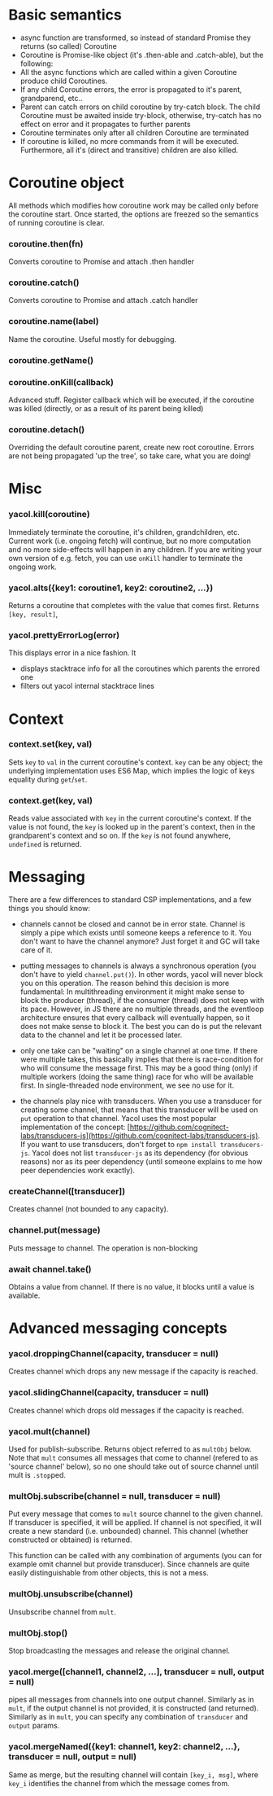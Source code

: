 # Basic semantics
- async function are transformed, so instead of standard Promise they returns (so called) Coroutine
- Coroutine is Promise-like object (it's .then-able and .catch-able), but the following:
- All the async functions which are called within a given Coroutine produce child Coroutines.
- If any child Coroutine errors, the error is propagated to it's parent, grandparend, etc..
- Parent can catch errors on child coroutine by try-catch block. The child Coroutine must be
  awaited inside try-block, otherwise, try-catch has no effect on error and it propagates to further
  parents
- Coroutine terminates only after all children Coroutine are terminated
- If coroutine is killed, no more commands from it will be executed. Furthermore, all it's (direct and transitive) children are also killed.

# Coroutine object

All methods which modifies how coroutine work may be called only before the coroutine start. Once started, the
options are freezed so the semantics of running coroutine is clear.

### coroutine.then(fn)
Converts coroutine to Promise and attach .then handler

### coroutine.catch()
Converts coroutine to Promise and attach .catch handler

### coroutine.name(label)
Name the coroutine. Useful mostly for debugging.

### coroutine.getName()

### coroutine.onKill(callback)
Advanced stuff. Register callback which will be executed, if the coroutine was killed (directly, or
as a result of its parent being killed)

### coroutine.detach()
Overriding the default coroutine parent, create new root coroutine. Errors are not being propagated
'up the tree', so take care, what you are doing!

# Misc

### yacol.kill(coroutine)
Immediately terminate the coroutine, it's children, grandchildren, etc. Current work (i.e. ongoing
fetch) will continue, but no more computation and no more side-effects will happen in any children.
If you are writing your own version of e.g. fetch, you can use `onKill` handler to terminate the
ongoing work.

### yacol.alts({key1: coroutine1, key2: coroutine2, ...})
Returns a coroutine that completes with the value that comes first. Returns `[key, result]`,

### yacol.prettyErrorLog(error)
This displays error in a nice fashion. It
- displays stacktrace info for all the coroutines which parents the errored one
- filters out yacol internal stacktrace lines

# Context

### context.set(key, val)
Sets `key` to `val` in the current coroutine's context. `key` can be any object; the underlying
implementation uses ES6 Map, which implies the logic of keys equality during `get`/`set`.

### context.get(key, val)
Reads value associated with `key` in the current coroutine's context. If the value is not found, the
`key` is looked up in the parent's context, then in the grandparent's context and so on. If the `key` is
not found anywhere, `undefined` is returned.

# Messaging

There are a few differences to standard CSP implementations, and a few things you should know:
- channels cannot be closed and cannot be in error state. Channel is simply a pipe which exists
  until someone keeps a reference to it. You don't want to have the channel anymore? Just forget
  it and GC will take care of it.

- putting messages to channels is always a synchronous operation (you don't have to yield
  `channel.put()`). In other words, yacol will never block you on this operation. The reason behind
  this decision is more fundamental: In multithreading environment it might make sense to block the
  producer (thread), if the consumer (thread) does not keep with its pace. However, in JS there are
  no multiple threads, and the eventloop architecture ensures that every callback will eventually
  happen, so it does not make sense to block it. The best you can do is put the relevant data to the
  channel and let it be processed later.

- only one take can be "waiting" on a single channel at one time. If there were multiple takes, this
  basically implies that there is race-condition for who will consume the message first. This may be a
  good thing (only) if multiple workers (doing the same thing) race for who will be available first.
  In single-threaded node environment, we see no use for it.

- the channels play nice with transducers. When you use a transducer for creating some channel, that
  means that this transducer will be used on `put` operation to that channel. Yacol uses the most
  popular implementation of the concept:
  [https://github.com/cognitect-labs/transducers-js](https://github.com/cognitect-labs/transducers-js).
  If you want to use transducers, don't forget to `npm install transducers-js`. Yacol does not list
  `transducer-js` as its dependency (for obvious reasons) nor as its peer dependency (until someone
  explains to me how peer dependencies work exactly).

### createChannel([transducer])
Creates channel (not bounded to any capacity).

### channel.put(message)
Puts message to channel. The operation is non-blocking

### await channel.take()
Obtains a value from channel. If there is no value, it blocks until a value is available.

# Advanced messaging concepts

### yacol.droppingChannel(capacity, transducer = null)
Creates channel which drops any new message if the capacity is reached.

### yacol.slidingChannel(capacity, transducer = null)
Creates channel which drops old messages if the capacity is reached.

### yacol.mult(channel)
Used for publish-subscribe. Returns object referred to as `multObj` below. Note that `mult` consumes
all messages that come to channel (refered to as 'source channel' below), so no one should take out of
source channel until mult is `.stop`ped.

### multObj.subscribe(channel = null, transducer = null)
Put every message that comes to `mult` source channel to the given channel. If transducer is
specified, it will be applied. If channel is not specified, it will create a new standard (i.e. unbounded)
channel. This channel (whether constructed or obtained) is returned.

This function can be called with any combination of arguments (you can for example omit channel but
provide transducer). Since channels are quite easily distinguishable from other objects, this is not
a mess.

### multObj.unsubscribe(channel)
Unsubscribe channel from `mult`.

### multObj.stop()
Stop broadcasting the messages and release the original channel.

### yacol.merge([channel1, channel2, ...], transducer = null, output = null)
pipes all messages from channels into one output channel. Similarly as in `mult`, if the output channel is not
provided, it is constructed (and returned). Similarly as in `mult`, you can specify any combination of
`transducer` and `output` params.

### yacol.mergeNamed({key1: channel1, key2: channel2, ...}, transducer = null, output = null)
Same as merge, but the resulting channel will contain `[key_i, msg]`, where `key_i` identifies the
channel from which the message comes from.

